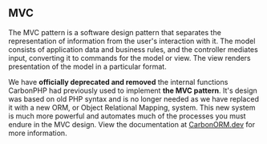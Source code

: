 ## MVC 

The MVC pattern is a software design pattern that separates the representation of information from the user's interaction with it. The model consists of application data and business rules, and the controller mediates input, converting it to commands for the model or view. The view renders presentation of the model in a particular format.


We have **officially deprecated and removed** the internal functions CarbonPHP had previously used to implement **the MVC pattern**. It's design was based on old PHP syntax and is no longer needed as we have replaced it with a new ORM, or Object Relational Mapping, system. This new system is much more powerful and automates much of the processes you must endure in the MVC design. View the documentation at [CarbonORM.dev](https://carbonorm.dev/) for more information.


